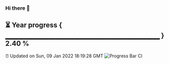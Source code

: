 ### Hi there 👋
⏳ Year progress { ▁▁▁▁▁▁▁▁▁▁▁▁▁▁▁▁▁▁▁▁▁▁▁▁▁▁▁▁▁▁ } 2.40 %
---
⏰ Updated on Sun, 09 Jan 2022 18:19:28 GMT
![Progress Bar CI](https://github.com/liununu/liununu/workflows/Progress%20Bar%20CI/badge.svg)
